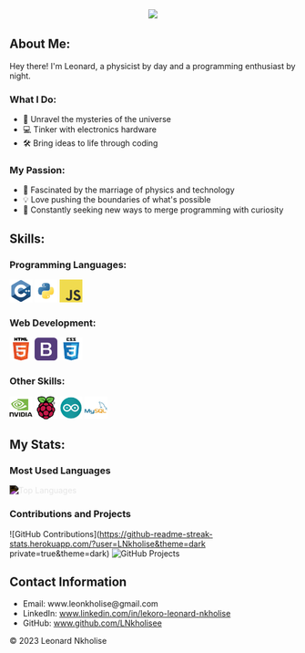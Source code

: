 <!DOCTYPE html>
<html lang="en">
<head>
  <meta charset="UTF-8">
  <meta name="viewport" content="width=device-width, initial-scale=1.0">
  <!-- Bootstrap CSS -->
  <link rel="stylesheet" href="https://maxcdn.bootstrapcdn.com/bootstrap/4.5.2/css/bootstrap.min.css">
  <!-- Custom CSS -->
</head>
<body>

<!-- Profile Header -->
<div id="header" align="center">
  <img src="https://gifdb.com/images/high/animated-chock-coding-c78f6elj32sfoi8q.gif" width="600"/>
</div>

<!-- Profile Summary -->
<section class="profile-section">
  <div class="container">
    <h2>About Me: </h2>
    <p>
      Hey there! I'm Leonard, a physicist by day and a programming enthusiast by night.

### What I Do:
- 🌌 Unravel the mysteries of the universe
- 💻 Tinker with electronics hardware
- 🛠️ Bring ideas to life through coding

### My Passion:
- 🚀 Fascinated by the marriage of physics and technology
- 💡 Love pushing the boundaries of what's possible
- 🌟 Constantly seeking new ways to merge programming with curiosity

</p>
  </div>
</section>

<!-- Skills -->
<section class="profile-section bg-light">
  <div class="container">
    <h2>Skills: </h2>
    <p>

### Programming Languages:
<img src="https://github.com/github/explore/blob/main/topics/cpp/cpp.png?raw=true" width="40" height="40">
<img src="https://github.com/github/explore/blob/main/topics/python/python.png?raw=true" width="40" height="40">
<img src="https://github.com/github/explore/blob/main/topics/javascript/javascript.png?raw=true" width="40" height="40">

### Web Development:
<img src="https://github.com/github/explore/blob/main/topics/html/html.png?raw=true" width="40" height="40">
<img src="https://github.com/github/explore/blob/main/topics/bootstrap/bootstrap.png?raw=true" width="40" height="40">
<img src="https://github.com/github/explore/blob/main/topics/css/css.png?raw=true" width="40" height="40">

### Other Skills:
<img src="https://github.com/github/explore/blob/main/topics/nvidia/nvidia.png?raw=true" width="40" height="40">
<img src="https://github.com/github/explore/blob/main/topics/raspberry-pi/raspberry-pi.png?raw=true" width="40" height="40">
<img src="https://github.com/github/explore/blob/main/topics/arduino/arduino.png?raw=true" width="40" height="40">
<img src="https://github.com/devicons/devicon/blob/master/icons/mysql/mysql-original-wordmark.svg" title="MySQL"  alt="MySQL" width="40" height="40"/>




</p>
  </div>
</section>

<!--Stats -->
<section class="profile-section bg-light">
  <div class="container">
    <h2>My Stats: </h2>
    <p>

### Most Used Languages

<img src="https://github-readme-stats.vercel.app/api/top-langs/?username=LNkholise&layout=compact&theme=dark" alt="Top Languages" style="filter: invert(100%);">

### Contributions and Projects

![GitHub Contributions](https://github-readme-streak-stats.herokuapp.com/?user=LNkholise&theme=dark private=true&theme=dark)
![GitHub Projects](https://github-readme-stats.vercel.app/api?username=LNkholise&show_icons=true&count_private=true&theme=dark)

</p>
  </div>
</section>

<!-- Contact Information -->
<section class="profile-section">
  <div class="container">
    <h2>Contact Information</h2>
    <ul>
      <li>Email: www.leonkholise@gmail.com</li>
      <li>LinkedIn: <a href="#">www.linkedin.com/in/lekoro-leonard-nkholise</a></li>
      <li>GitHub: <a href="#">www.github.com/LNkholisee</a></li>
    </ul>
  </div>
</section>

<!-- Footer -->
<footer class="text-center bg-dark text-light py-4">
  <p>&copy; 2023 Leonard Nkholise</p>
</footer>
</body>
</html>


